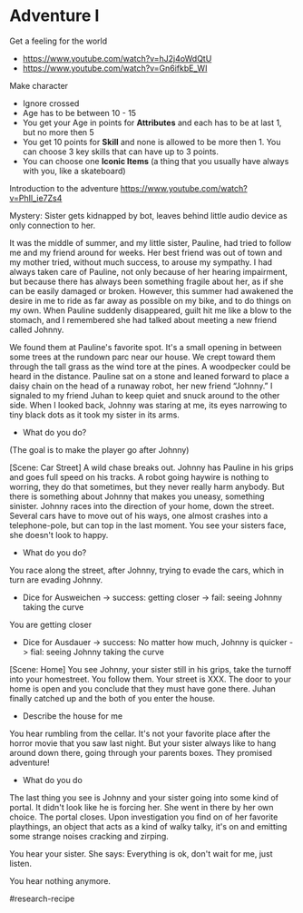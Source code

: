 # Adventure I

Get a feeling for the world

* <https://www.youtube.com/watch?v=hJ2j4oWdQtU>
* <https://www.youtube.com/watch?v=Gn6ifkbE_WI>

Make character

* Ignore crossed
* Age has to be between 10 - 15
* You get your Age in points for **Attributes** and each has to be at last 1, but no more then 5
* You get 10 points for **Skill** and none is allowed to be more then 1. You can choose 3 key skills that can have up to 3 points.
* You can choose one **Iconic Items** (a thing that you usually have always with you, like a skateboard)

Introduction to the adventure <https://www.youtube.com/watch?v=PhIl_ie7Zs4>

Mystery: Sister gets kidnapped by bot, leaves behind little audio device as only connection to her.

It was the middle of summer, and my little sister, Pauline, had tried to follow me and my friend around for weeks. Her best friend was out of town and my mother tried, without much success, to arouse my sympathy. I had always taken care of Pauline, not only because of her hearing impairment, but because there has always been something fragile about her, as if she can be easily damaged or broken. However, this summer had awakened the desire in me to ride as far away as possible on my bike, and to do things on my own. When Pauline suddenly disappeared, guilt hit me like a blow to the stomach, and I remembered she had talked about meeting a new friend called Johnny.

We found them at Pauline's favorite spot. It's a small opening in between some trees at the rundown parc near our house. We crept toward them through the tall grass as the wind tore at the pines. A woodpecker could be heard in the distance. Pauline sat on a stone and leaned forward to place a daisy chain on the head of a runaway robot, her new friend “Johnny.” I signaled to my friend Juhan to keep quiet and snuck around to the other side. When I looked back, Johnny was staring at me, its eyes narrowing to tiny black dots as it took my sister in its arms.

- What do you do?

(The goal is to make the player go after Johnny)

[Scene: Car Street] A wild chase breaks out. Johnny has Pauline in his grips and goes full speed on his tracks. A robot going haywire is nothing to worring, they do that sometimes, but they never really harm anybody. But there is something about Johnny that makes you uneasy, something sinister. Johnny races into the direction of your home, down the street. Several cars have to move out of his ways, one almost crashes into a telephone-pole, but can top in the last moment. You see your sisters face, she doesn't look to happy.

- What do you do?

You race along the street, after Johnny, trying to evade the cars, which in turn are evading Johnny. 
- Dice for Ausweichen
-> success: getting closer
-> fail: seeing Johnny taking the curve

You are getting closer
- Dice for Ausdauer
-> success: No matter how much, Johnny is quicker
-> fial: seeing Johnny taking the curve

[Scene: Home] You see Johnny, your sister still in his grips, take the turnoff into your homestreet. You follow them. Your street is XXX. The door to your home is open and you conclude that they must have gone there. Juhan finally catched up and the both of you enter the house. 

- Describe the house for me

You hear rumbling from the cellar. It's not your favorite place after the horror movie that you saw last night. But your sister always like to hang around down there, going through your parents boxes. They promised adventure!

- What do you do

The last thing you see is Johnny and your sister going into some kind of portal. It didn't look like he is forcing her. She went in there by her own choice. The portal closes. Upon investigation you find on of her favorite playthings, an object that acts as a kind of walky talky, it's on and emitting some strange noises cracking and zirping.

You hear your sister. She says: Everything is ok, don't wait for me, just listen.

You hear nothing anymore.

#research-recipe